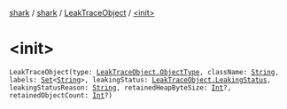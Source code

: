 [shark](../../index.md) / [shark](../index.md) / [LeakTraceObject](index.md) / [&lt;init&gt;](./-init-.md)

# &lt;init&gt;

`LeakTraceObject(type: `[`LeakTraceObject.ObjectType`](-object-type/index.md)`, className: `[`String`](https://kotlinlang.org/api/latest/jvm/stdlib/kotlin/-string/index.html)`, labels: `[`Set`](https://kotlinlang.org/api/latest/jvm/stdlib/kotlin.collections/-set/index.html)`<`[`String`](https://kotlinlang.org/api/latest/jvm/stdlib/kotlin/-string/index.html)`>, leakingStatus: `[`LeakTraceObject.LeakingStatus`](-leaking-status/index.md)`, leakingStatusReason: `[`String`](https://kotlinlang.org/api/latest/jvm/stdlib/kotlin/-string/index.html)`, retainedHeapByteSize: `[`Int`](https://kotlinlang.org/api/latest/jvm/stdlib/kotlin/-int/index.html)`?, retainedObjectCount: `[`Int`](https://kotlinlang.org/api/latest/jvm/stdlib/kotlin/-int/index.html)`?)`